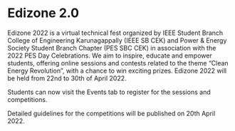 # Edizone 2.0
Edizone 2022 is a virtual technical fest organized by IEEE Student Branch College of Engineering Karunagappally (IEEE SB CEK) and Power & Energy Society Student Branch Chapter (PES SBC CEK) in association with the 2022 PES Day Celebrations. We aim to inspire, educate and empower students, offering online sessions and contests related to the theme “Clean Energy Revolution”, with a chance to win exciting prizes. Edizone 2022 will be held from 22nd to 30th of April 2022.

Students can now visit the Events tab to register for the sessions and competitions.

Detailed guidelines for the competitions will be published on 20th April 2022.
